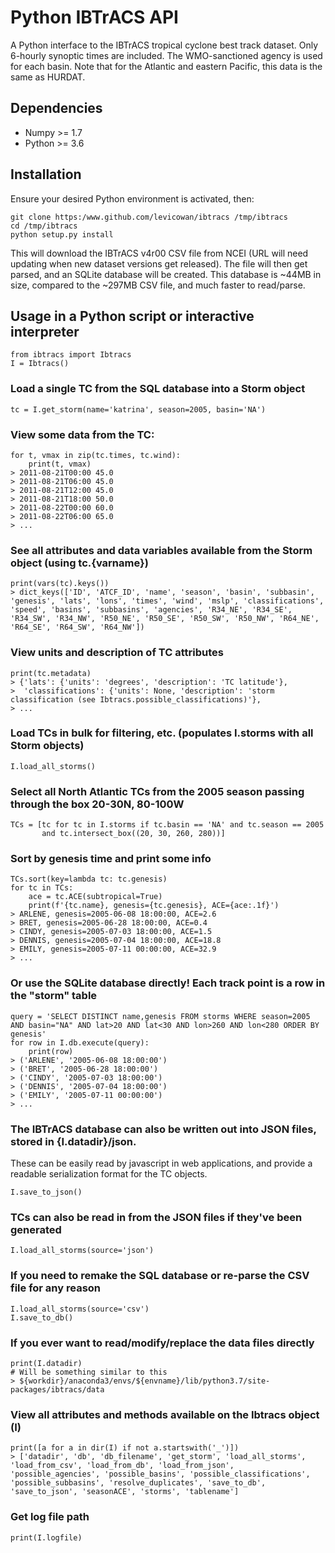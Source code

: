 # Python IBTrACS API

A Python interface to the IBTrACS tropical cyclone best track dataset. Only 6-hourly synoptic times are included. The WMO-sanctioned agency is used for each basin. Note that for the Atlantic and eastern Pacific, this data is the same as HURDAT.

## Dependencies
- Numpy >= 1.7
- Python >= 3.6

## Installation

Ensure your desired Python environment is activated, then:
```
git clone https:/www.github.com/levicowan/ibtracs /tmp/ibtracs
cd /tmp/ibtracs
python setup.py install
```

This will download the IBTrACS v4r00 CSV file from NCEI (URL will need updating when new dataset versions get released). The file will then get parsed, and an SQLite database will be created. This database is ~44MB in size, compared to the ~297MB CSV file, and much faster to read/parse.

## Usage in a Python script or interactive interpreter

```
from ibtracs import Ibtracs
I = Ibtracs()
```

### Load a single TC from the SQL database into a Storm object
```
tc = I.get_storm(name='katrina', season=2005, basin='NA')
```

### View some data from the TC:
```
for t, vmax in zip(tc.times, tc.wind):
    print(t, vmax)
> 2011-08-21T00:00 45.0
> 2011-08-21T06:00 45.0
> 2011-08-21T12:00 45.0
> 2011-08-21T18:00 50.0
> 2011-08-22T00:00 60.0
> 2011-08-22T06:00 65.0
> ...
```

### See all attributes and data variables available from the Storm object (using tc.{varname})
```
print(vars(tc).keys())
> dict_keys(['ID', 'ATCF_ID', 'name', 'season', 'basin', 'subbasin', 'genesis', 'lats', 'lons', 'times', 'wind', 'mslp', 'classifications', 'speed', 'basins', 'subbasins', 'agencies', 'R34_NE', 'R34_SE', 'R34_SW', 'R34_NW', 'R50_NE', 'R50_SE', 'R50_SW', 'R50_NW', 'R64_NE', 'R64_SE', 'R64_SW', 'R64_NW'])
```

### View units and description of TC attributes
```
print(tc.metadata)
> {'lats': {'units': 'degrees', 'description': 'TC latitude'},
>  'classifications': {'units': None, 'description': 'storm classification (see Ibtracs.possible_classifications)'},
> ...
```

### Load TCs in bulk for filtering, etc. (populates I.storms with all Storm objects)
```
I.load_all_storms()
```

### Select all North Atlantic TCs from the 2005 season passing through the box 20-30N, 80-100W
```
TCs = [tc for tc in I.storms if tc.basin == 'NA' and tc.season == 2005
       and tc.intersect_box((20, 30, 260, 280))]
```

### Sort by genesis time and print some info
```
TCs.sort(key=lambda tc: tc.genesis)
for tc in TCs:
    ace = tc.ACE(subtropical=True)
    print(f'{tc.name}, genesis={tc.genesis}, ACE={ace:.1f}')
> ARLENE, genesis=2005-06-08 18:00:00, ACE=2.6
> BRET, genesis=2005-06-28 18:00:00, ACE=0.4
> CINDY, genesis=2005-07-03 18:00:00, ACE=1.5
> DENNIS, genesis=2005-07-04 18:00:00, ACE=18.8
> EMILY, genesis=2005-07-11 00:00:00, ACE=32.9
> ...
```

### Or use the SQLite database directly! Each track point is a row in the "storm" table
```
query = 'SELECT DISTINCT name,genesis FROM storms WHERE season=2005 AND basin="NA" AND lat>20 AND lat<30 AND lon>260 AND lon<280 ORDER BY genesis'
for row in I.db.execute(query):
    print(row)
> ('ARLENE', '2005-06-08 18:00:00')
> ('BRET', '2005-06-28 18:00:00')
> ('CINDY', '2005-07-03 18:00:00')
> ('DENNIS', '2005-07-04 18:00:00')
> ('EMILY', '2005-07-11 00:00:00')
> ...
```

### The IBTrACS database can also be written out into JSON files, stored in {I.datadir}/json.
These can be easily read by javascript in web applications, and provide a readable serialization format for the TC objects.
```
I.save_to_json()
```

### TCs can also be read in from the JSON files if they've been generated
```
I.load_all_storms(source='json')
```

### If you need to remake the SQL database or re-parse the CSV file for any reason
```
I.load_all_storms(source='csv')
I.save_to_db()
```

### If you ever want to read/modify/replace the data files directly
```
print(I.datadir)
# Will be something similar to this
> ${workdir}/anaconda3/envs/${envname}/lib/python3.7/site-packages/ibtracs/data
```

### View all attributes and methods available on the Ibtracs object (I)
```
print([a for a in dir(I) if not a.startswith('_')])
> ['datadir', 'db', 'db_filename', 'get_storm', 'load_all_storms', 'load_from_csv', 'load_from_db', 'load_from_json', 'possible_agencies', 'possible_basins', 'possible_classifications', 'possible_subbasins', 'resolve_duplicates', 'save_to_db', 'save_to_json', 'seasonACE', 'storms', 'tablename']
```

### Get log file path
```
print(I.logfile)
```
